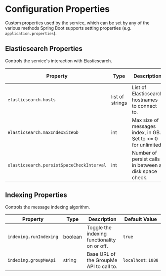 # Configuration Properties

Custom properties used by the service, which can be set by any of the various
methods Spring Boot supports setting properties (e.g. `application.properties`).

## Elasticsearch Properties
Controls the service's interaction with Elasticsearch.

| Property                                  | Type            | Description                                                   | Default Value |
|-------------------------------------------|-----------------|---------------------------------------------------------------|---------------|
| `elasticsearch.hosts`                     | list of strings | List of Elasticsearch hostnames to connect to.                | empty         |
| `elasticsearch.maxIndexSizeGb`            | int             | Max size of messages index, in GB. Set to <= 0 for unlimited. | 5             |
| `elasticsearch.persistSpaceCheckInterval` | int             | Number of persist calls in between a disk space check.        | 10            |

## Indexing Properties
Controls the message indexing algorithm.

| Property                                  | Type    | Description                                  | Default Value     |
|-------------------------------------------|---------|----------------------------------------------|-------------------|
| `indexing.runIndexing`                    | boolean | Toggle the indexing functionality on or off. | `true`            |
| `indexing.groupMeApi`                     | string  | Base URL of the GroupMe API to call to.      | `localhost:1080`  |

